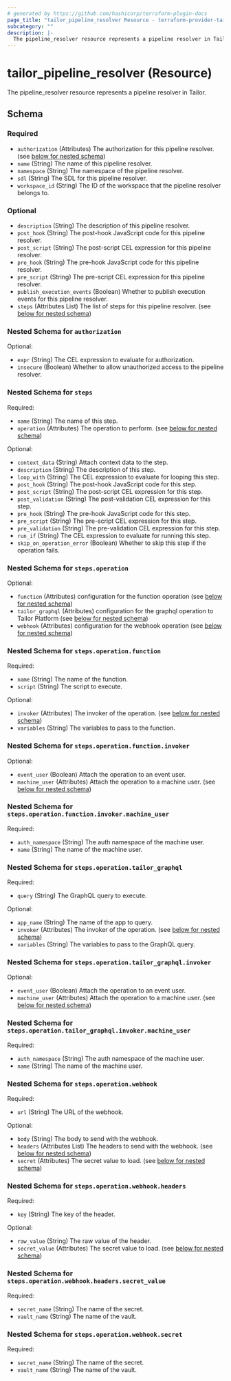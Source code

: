 ```yaml
---
# generated by https://github.com/hashicorp/terraform-plugin-docs
page_title: "tailor_pipeline_resolver Resource - terraform-provider-tailor"
subcategory: ""
description: |-
  The pipeline_resolver resource represents a pipeline resolver in Tailor.
---
```


# tailor_pipeline_resolver (Resource)

The pipeline_resolver resource represents a pipeline resolver in Tailor.



<!-- schema generated by tfplugindocs -->
## Schema

### Required

- `authorization` (Attributes) The authorization for this pipeline resolver. (see [below for nested schema](#nestedatt--authorization))
- `name` (String) The name of this pipeline resolver.
- `namespace` (String) The namespace of the pipeline resolver.
- `sdl` (String) The SDL for this pipeline resolver.
- `workspace_id` (String) The ID of the workspace that the pipeline resolver belongs to.

### Optional

- `description` (String) The description of this pipeline resolver.
- `post_hook` (String) The post-hook JavaScript code for this pipeline resolver.
- `post_script` (String) The post-script CEL expression for this pipeline resolver.
- `pre_hook` (String) The pre-hook JavaScript code for this pipeline resolver.
- `pre_script` (String) The pre-script CEL expression for this pipeline resolver.
- `publish_execution_events` (Boolean) Whether to publish execution events for this pipeline resolver.
- `steps` (Attributes List) The list of steps for this pipeline resolver. (see [below for nested schema](#nestedatt--steps))

<a id="nestedatt--authorization"></a>
### Nested Schema for `authorization`

Optional:

- `expr` (String) The CEL expression to evaluate for authorization.
- `insecure` (Boolean) Whether to allow unauthorized access to the pipeline resolver.


<a id="nestedatt--steps"></a>
### Nested Schema for `steps`

Required:

- `name` (String) The name of this step.
- `operation` (Attributes) The operation to perform. (see [below for nested schema](#nestedatt--steps--operation))

Optional:

- `context_data` (String) Attach context data to the step.
- `description` (String) The description of this step.
- `loop_with` (String) The CEL expression to evaluate for looping this step.
- `post_hook` (String) The post-hook JavaScript code for this step.
- `post_script` (String) The post-script CEL expression for this step.
- `post_validation` (String) The post-validation CEL expression for this step.
- `pre_hook` (String) The pre-hook JavaScript code for this step.
- `pre_script` (String) The pre-script CEL expression for this step.
- `pre_validation` (String) The pre-validation CEL expression for this step.
- `run_if` (String) The CEL expression to evaluate for running this step.
- `skip_on_operation_error` (Boolean) Whether to skip this step if the operation fails.

<a id="nestedatt--steps--operation"></a>
### Nested Schema for `steps.operation`

Optional:

- `function` (Attributes) configuration for the function operation (see [below for nested schema](#nestedatt--steps--operation--function))
- `tailor_graphql` (Attributes) configuration for the graphql operation to Tailor Platform (see [below for nested schema](#nestedatt--steps--operation--tailor_graphql))
- `webhook` (Attributes) configuration for the webhook operation (see [below for nested schema](#nestedatt--steps--operation--webhook))

<a id="nestedatt--steps--operation--function"></a>
### Nested Schema for `steps.operation.function`

Required:

- `name` (String) The name of the function.
- `script` (String) The script to execute.

Optional:

- `invoker` (Attributes) The invoker of the operation. (see [below for nested schema](#nestedatt--steps--operation--function--invoker))
- `variables` (String) The variables to pass to the function.

<a id="nestedatt--steps--operation--function--invoker"></a>
### Nested Schema for `steps.operation.function.invoker`

Optional:

- `event_user` (Boolean) Attach the operation to an event user.
- `machine_user` (Attributes) Attach the operation to a machine user. (see [below for nested schema](#nestedatt--steps--operation--function--invoker--machine_user))

<a id="nestedatt--steps--operation--function--invoker--machine_user"></a>
### Nested Schema for `steps.operation.function.invoker.machine_user`

Required:

- `auth_namespace` (String) The auth namespace of the machine user.
- `name` (String) The name of the machine user.




<a id="nestedatt--steps--operation--tailor_graphql"></a>
### Nested Schema for `steps.operation.tailor_graphql`

Required:

- `query` (String) The GraphQL query to execute.

Optional:

- `app_name` (String) The name of the app to query.
- `invoker` (Attributes) The invoker of the operation. (see [below for nested schema](#nestedatt--steps--operation--tailor_graphql--invoker))
- `variables` (String) The variables to pass to the GraphQL query.

<a id="nestedatt--steps--operation--tailor_graphql--invoker"></a>
### Nested Schema for `steps.operation.tailor_graphql.invoker`

Optional:

- `event_user` (Boolean) Attach the operation to an event user.
- `machine_user` (Attributes) Attach the operation to a machine user. (see [below for nested schema](#nestedatt--steps--operation--tailor_graphql--invoker--machine_user))

<a id="nestedatt--steps--operation--tailor_graphql--invoker--machine_user"></a>
### Nested Schema for `steps.operation.tailor_graphql.invoker.machine_user`

Required:

- `auth_namespace` (String) The auth namespace of the machine user.
- `name` (String) The name of the machine user.




<a id="nestedatt--steps--operation--webhook"></a>
### Nested Schema for `steps.operation.webhook`

Required:

- `url` (String) The URL of the webhook.

Optional:

- `body` (String) The body to send with the webhook.
- `headers` (Attributes List) The headers to send with the webhook. (see [below for nested schema](#nestedatt--steps--operation--webhook--headers))
- `secret` (Attributes) The secret value to load. (see [below for nested schema](#nestedatt--steps--operation--webhook--secret))

<a id="nestedatt--steps--operation--webhook--headers"></a>
### Nested Schema for `steps.operation.webhook.headers`

Required:

- `key` (String) The key of the header.

Optional:

- `raw_value` (String) The raw value of the header.
- `secret_value` (Attributes) The secret value to load. (see [below for nested schema](#nestedatt--steps--operation--webhook--headers--secret_value))

<a id="nestedatt--steps--operation--webhook--headers--secret_value"></a>
### Nested Schema for `steps.operation.webhook.headers.secret_value`

Required:

- `secret_name` (String) The name of the secret.
- `vault_name` (String) The name of the vault.



<a id="nestedatt--steps--operation--webhook--secret"></a>
### Nested Schema for `steps.operation.webhook.secret`

Required:

- `secret_name` (String) The name of the secret.
- `vault_name` (String) The name of the vault.
